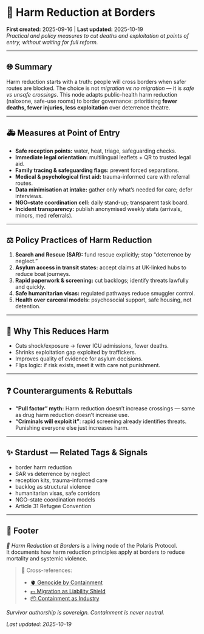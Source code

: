 # 🛟 Harm Reduction at Borders  
**First created:** 2025-09-16 | **Last updated:** 2025-10-19  
*Practical and policy measures to cut deaths and exploitation at points of entry, without waiting for full reform.*  

---

## 🌐 Summary  
Harm reduction starts with a truth: people will cross borders when safer routes are blocked. The choice is not *migration vs no migration* — it is *safe vs unsafe crossings*. This node adapts public-health harm reduction (naloxone, safe-use rooms) to border governance: prioritising **fewer deaths, fewer injuries, less exploitation** over deterrence theatre.  

---

## 🚑 Measures at Point of Entry  

- **Safe reception points:** water, heat, triage, safeguarding checks.  
- **Immediate legal orientation:** multilingual leaflets + QR to trusted legal aid.  
- **Family tracing & safeguarding flags:** prevent forced separations.  
- **Medical & psychological first aid:** trauma-informed care with referral routes.  
- **Data minimisation at intake:** gather only what’s needed for care; defer interviews.  
- **NGO–state coordination cell:** daily stand-up; transparent task board.  
- **Incident transparency:** publish anonymised weekly stats (arrivals, minors, med referrals).  

---

## ⚖️ Policy Practices of Harm Reduction  

1. **Search and Rescue (SAR):** fund rescue explicitly; stop “deterrence by neglect.”  
2. **Asylum access in transit states:** accept claims at UK-linked hubs to reduce boat journeys.  
3. **Rapid paperwork & screening:** cut backlogs; identify threats lawfully and quickly.  
4. **Safe humanitarian visas:** regulated pathways reduce smuggler control.  
5. **Health over carceral models:** psychosocial support, safe housing, not detention.  

---

## 🌋 Why This Reduces Harm  

- Cuts shock/exposure → fewer ICU admissions, fewer deaths.  
- Shrinks exploitation gap exploited by traffickers.  
- Improves quality of evidence for asylum decisions.  
- Flips logic: if risk exists, meet it with care not punishment.  

---

## ❓ Counterarguments & Rebuttals  

- **“Pull factor” myth:** Harm reduction doesn’t increase crossings — same as drug harm reduction doesn’t increase use.  
- **“Criminals will exploit it”**: rapid screening already identifies threats. Punishing everyone else just increases harm.  

---

## ✨ Stardust — Related Tags & Signals  
- border harm reduction  
- SAR vs deterrence by neglect  
- reception kits, trauma-informed care  
- backlog as structural violence  
- humanitarian visas, safe corridors  
- NGO–state coordination models  
- Article 31 Refugee Convention  

---

## 🏮 Footer  
*🛟 Harm Reduction at Borders* is a living node of the Polaris Protocol.  
It documents how harm reduction principles apply at borders to reduce mortality and systemic violence.  

> 📡 Cross-references:
> 
> - [🫀 Genocide by Containment](../../🌀_System_Governance/👑_Ownership_Control/🫀_genocide_by_containment.md)  
> - [💷 Migration as Liability Shield](./💷_migration_as_liability_shield.md)  
> - [📦 Containment as Industry](./📦_containment_as_industry.md)  

*Survivor authorship is sovereign. Containment is never neutral.*  

_Last updated: 2025-10-19_  
